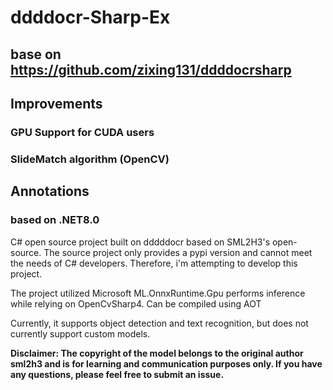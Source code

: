 # ddddocr-Sharp-Ex
## base on https://github.com/zixing131/ddddocrsharp
## Improvements
### GPU Support for CUDA users
### SlideMatch algorithm (OpenCV)
## Annotations 
### based on .NET8.0
C# open source project built on dddddocr based on SML2H3's open-source. The source project only provides a pypi version and cannot meet the needs of C# developers. Therefore, i'm attempting to develop this project. 

The project utilized Microsoft ML.OnnxRuntime.Gpu performs inference while relying on OpenCvSharp4. Can be compiled using AOT 

Currently, it supports object detection and text recognition, but does not currently support custom models. 

**Disclaimer: The copyright of the model belongs to the original author sml2h3 and is for learning and communication purposes only. If you have any questions, please feel free to submit an issue.**
